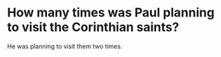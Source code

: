 # How many times was Paul planning to visit the Corinthian saints?

He was planning to visit them two times.
